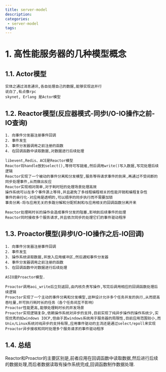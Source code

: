 ```yaml
---
title: server-model
description:
categories:
 - server-model
tags:
---
```


# 1. 高性能服务器的几种模型概念

## 1.1. Actor模型
```
实体之通过消息通讯,各自处理自己的数据,能够实现这并行
说白了,有点像rpc
skynet, Erlang 是Actor模型
```

## 1.2. Reactor模型(反应器模式-同步I/O-IO操作之前-IO查询)
```
1. 向事件分发器注册事件回调
2. 事件发生
3. 事件分发器调用之前注册的函数
4. 在回调函数中读取数据,对数据进行后续处理

libevent,Redis、ACE是Reactor模型
Reactor将handle放到select(),等待可写就绪,然后调用write()写入数据,写完处理后续逻辑
Reactor实现了一个被动的事件分离和分发模型,服务等待请求事件的到来,再通过不受间断的同步处理事件,从而做出反应
Reactor实现相对简单,对于耗时短的处理场景处理高效
操作系统可以在多个事件源上等待,并且避免了多线程编程相关的性能开销和编程复杂性
事件的串行化-对应用是透明的,可以顺序的同步执行而不需要加锁
事务分离-将与应用无关的多路分解和分配机制和与应用相关的回调函数分离开来

Reactor处理耗时长的操作会造成事件分发的阻塞,影响到后续事件的处理
Reactor同时接收多个服务请求,并且依次同步的处理它们的事件驱动程序
```

## 1.3. Proactor模型(异步I/O-IO操作之后-IO回调)
```
1. 向事件分发器注册事件回调
2. 事件发生
3. 操作系统读取数据,并放入应用缓冲区,然后通知事件分发器
4. 事件分发器调用之前注册的函数
5. 在回调函数中对数据进行后续处理

ASIO是Proactor模型.

Proactor调用aoi_write后立刻返回,由内核负责写操作,写完后调用相应的回调函数处理后续逻辑
Proactor实现了一个主动的事件分离和分发模型,这种设计允许多个任务并发的执行,从而提高吞吐量,并可执行耗时长的任务（各个任务间互不影响）
Proactor性能更高,能够处理耗时长的并发场景
Proactor实现逻辑复杂,依赖操作系统对异步的支持,目前实现了纯异步操作的操作系统少,实现优秀的如windows IOCP,但由于其windows系统用于服务器的局限性,目前应用范围较小,而Unix/Linux系统对纯异步的支持有限,应用事件驱动的主流还是通过select/epoll来实现
Proactor异步接收和同时处理多个服务请求的事件驱动程序
```

## 1.4.  总结
Reactor和Proactor的主要区别是,前者应用在回调函数中读取数据,然后进行后续的数据处理,而后者数据读取有操作系统完成,回调函数制作数据处理.
